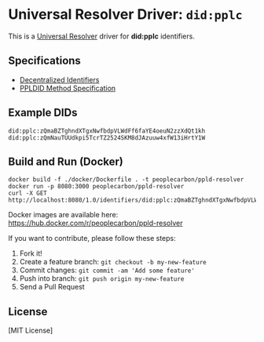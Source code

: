 # Universal Resolver Driver: `did:pplc`

This is a [Universal Resolver](https://github.com/decentralized-identity/universal-resolver/) driver for **did:pplc** identifiers.

## Specifications

* [Decentralized Identifiers](https://w3c.github.io/did-core/)
* [PPLDID Method Specification](https://peoplecarbon.github.io/pplcdid/)

## Example DIDs

```
did:pplc:zQmaBZTghndXTgxNwfbdpVLWdFf6faYE4oeuN2zzXdQt1kh
did:pplc:zQmNauTUUdkpi5TcrTZ2524SKM8dJAzuuw4xfW13iHrtY1W
```

## Build and Run (Docker)

```
docker build -f ./docker/Dockerfile . -t peoplecarbon/ppld-resolver
docker run -p 8080:3000 peoplecarbon/ppld-resolver
curl -X GET http://localhost:8080/1.0/identifiers/did:pplc:zQmaBZTghndXTgxNwfbdpVLWdFf6faYE4oeuN2zzXdQt1kh
```

Docker images are available here: https://hub.docker.com/r/peoplecarbon/ppld-resolver


If you want to contribute, please follow these steps:

1. Fork it!
2. Create a feature branch: `git checkout -b my-new-feature`
3. Commit changes: `git commit -am 'Add some feature'`
4. Push into branch: `git push origin my-new-feature`
5. Send a Pull Request

## License

[MIT License]